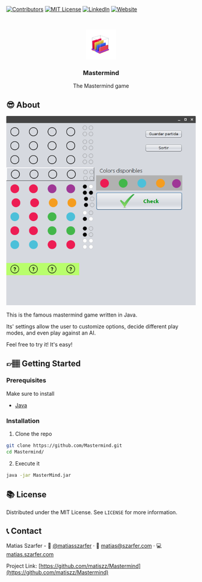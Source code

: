 [![Contributors][contributors-shield]][contributors-url]
[![MIT License][license-shield]][license-url]
[![LinkedIn][linkedin-shield]][linkedin-url]
[![Website][website-shield]][website-url]



<!-- PROJECT LOGO -->
<br />
<p align="center">
 
 <a href="https://github.com/matiszz/Mastermind">
    <img src="Documentation/screenshots/logo.png" alt="Logo" width="80" height="80">
  </a>

  <h3 align="center">Mastermind</h3>

  <p align="center">
    The Mastermind game
  </p>
</p>


<!-- About the project -->
## 😎 About

[![Product Name Screen Shot][product-screenshot]](https://github.com/matiszz/Mastermind)

This is the famous mastermind game written in Java.

Its' settings allow the user to customize options, decide different play modes, and even play against an AI.

Feel free to try it! It's easy!


<!-- GETTING STARTED -->
## 👉🏽 Getting Started

### Prerequisites
Make sure to install
- [Java](https://www.java.com/es/download/)

### Installation

1. Clone the repo
```sh
git clone https://github.com/Mastermind.git
cd Mastermind/
```
2. Execute it
```sh
java -jar MasterMind.jar
```


<!-- LICENSE -->
## 📚 License

Distributed under the MIT License. See `LICENSE` for more information.



<!-- CONTACT -->
## 📞 Contact

Matias Szarfer - 🐤 [@matiasszarfer](https://twitter.com/matiasszarfer) · 📧 matias@szarfer.com · 💻 [matias.szarfer.com](https://matias.szarfer.com)

Project Link: [https://github.com/matiszz/Mastermind](https://github.com/matiszz/Mastermind)



<!-- MARKDOWN LINKS & IMAGES -->
<!-- https://www.markdownguide.org/basic-syntax/#reference-style-links -->
[contributors-shield]: https://img.shields.io/github/contributors/matiszz/Mastermind.svg?style=flat-square
[contributors-url]: https://github.com/matiszz/Mastermind/graphs/contributors

[license-shield]: https://img.shields.io/github/license/matiszz/Mastermind.svg?style=flat-square
[license-url]: https://github.com/matiszz/Mastermind/blob/master/LICENSE.txt

[linkedin-shield]: https://img.shields.io/badge/-LinkedIn-black.svg?style=flat-square&logo=linkedin&colorB=555
[linkedin-url]: https://linkedin.com/in/matias-szarfer

[website-shield]: https://img.shields.io/badge/-Website-black.svg?style=flat-square&colorB=555
[website-url]: https://matias.szarfer.com

[product-screenshot]: Documentation/screenshots/screenshot.png